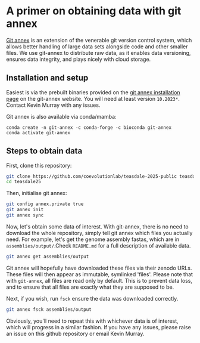 # A primer on obtaining data with git annex

[Git annex](https://git-annex.branchable.com) is an extension of the venerable
git version control system, which allows better handling of large data sets
alongside code and other smaller files. We use git-annex to distribute raw
data, as it enables data versioning, ensures data integrity, and plays nicely
with cloud storage.

## Installation and setup

Easiest is via the prebuilt binaries provided on the [git annex installation
page](https://git-annex.branchable.com/install/) on the git-annex website. You
will need at least version `10.2023*`. Contact Kevin Murray with any issues.

Git annex is also available via conda/mamba:

    conda create -n git-annex -c conda-forge -c bioconda git-annex
    conda activate git-annex


## Steps to obtain data

First, clone this repository:

```bash
git clone https://github.com/coevolutionlab/teasdale-2025-public teasdale25
cd teasdale25
```

Then, initialise git annex:

```bash
git config annex.private true
git annex init
git annex sync
```

Now, let's obtain some data of interest. With git-annex, there is no need to
download the whole repository, simply tell git annex which files you actually
need. For example, let's get the genome assembly fastas, which are in
`assemblies/output/`.Check `README.md` for a full description of available data.


```bash
git annex get assemblies/output
```

Git annex will hopefully have downloaded these files via their zenodo URLs.
These files will then appear as immutable, symlinked 'files'. Please note that
with `git-annex`, all files are read only by default. This is to prevent data
loss, and to ensure that all files are exactly what they are supposed to be.

Next, if you wish, run `fsck` ensure the data was downloaded correctly.

```bash
git annex fsck assemblies/output
```

Obviously, you'll need to repeat this with whichever data is of interest, which
will progress in a similar fashion. If you have any issues, please raise an
issue on this github repository or email Kevin Murray.

